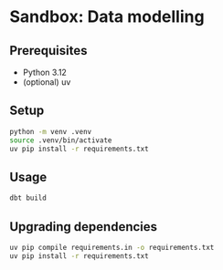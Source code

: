 
# Sandbox: Data modelling

## Prerequisites

* Python 3.12
* (optional) uv

## Setup

```sh
python -m venv .venv
source .venv/bin/activate
uv pip install -r requirements.txt
```

## Usage

```sh
dbt build
```

## Upgrading dependencies

```sh
uv pip compile requirements.in -o requirements.txt
uv pip install -r requirements.txt
```
